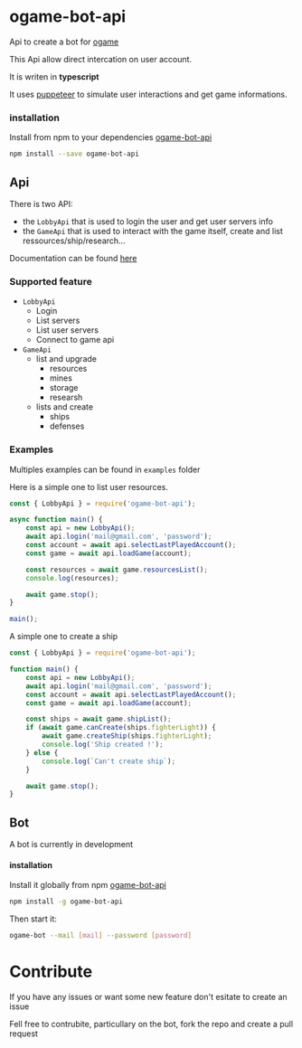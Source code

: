 # ogame-bot-api

Api to create a bot for [ogame](https://ogame.fr)

This Api allow direct intercation on user account.

It is writen in **typescript**

It uses [puppeteer](https://github.com/puppeteer/puppeteer) to simulate user interactions and get game informations.

### installation

Install from npm to your dependencies [ogame-bot-api](https://www.npmjs.com/package/ogame-bot-api)

```sh
npm install --save ogame-bot-api
```

## Api

There is two API:
- the `LobbyApi` that is used to login the user and get user servers info
- the `GameApi` that is used to interact with the game itself, create and list ressources/ship/research...

Documentation can be found [here](https://htmlpreview.github.io/noeRls/ogame-bot-api/tree/master/docs/modules/_index_.html)

### Supported feature

- `LobbyApi`
  - Login
  - List servers
  - List user servers
  - Connect to game api
- `GameApi`
  - list and upgrade
    - resources
    - mines
    - storage
    - researsh
  - lists and create
    - ships
    - defenses

### Examples

Multiples examples can be found in `examples` folder

Here is a simple one to list user resources.
```js
const { LobbyApi } = require('ogame-bot-api');

async function main() {
    const api = new LobbyApi();
    await api.login('mail@gmail.com', 'password');
    const account = await api.selectLastPlayedAccount();
    const game = await api.loadGame(account);

    const resources = await game.resourcesList();
    console.log(resources);

    await game.stop();
}

main();
```

A simple one to create a ship
```js
const { LobbyApi } = require('ogame-bot-api');

function main() {
    const api = new LobbyApi();
    await api.login('mail@gmail.com', 'password');
    const account = await api.selectLastPlayedAccount();
    const game = await api.loadGame(account);

    const ships = await game.shipList();
    if (await game.canCreate(ships.fighterLight)) {
        await game.createShip(ships.fighterLight);
        console.log('Ship created !');
    } else {
        console.log(`Can't create ship`);
    }

    await game.stop();
}
```

## Bot

A bot is currently in development

#### installation

Install it globally from npm [ogame-bot-api](https://www.npmjs.com/package/ogame-bot-api)

```sh
npm install -g ogame-bot-api
```

Then start it:
```sh
ogame-bot --mail [mail] --password [password]
```

# Contribute

If you have any issues or want some new feature don't esitate to create an issue

Fell free to contrubite, particullary on the bot, fork the repo and create a pull request
